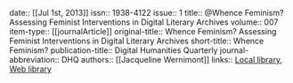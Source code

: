 date:: [[Jul 1st, 2013]]
issn:: 1938-4122
issue:: 1
title:: @Whence Feminism? Assessing Feminist Interventions in Digital Literary Archives
volume:: 007
item-type:: [[journalArticle]]
original-title:: Whence Feminism? Assessing Feminist Interventions in Digital Literary Archives
short-title:: Whence Feminism?
publication-title:: Digital Humanities Quarterly
journal-abbreviation:: DHQ
authors:: [[Jacqueline Wernimont]]
links:: [Local library](zotero://select/groups/2386895/items/T5NTDVER), [Web library](https://www.zotero.org/groups/2386895/items/T5NTDVER)
